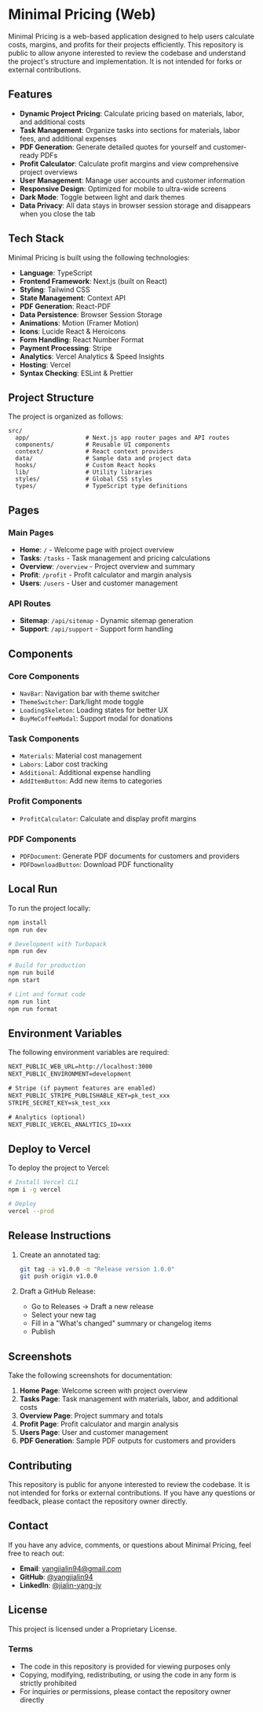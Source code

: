 # Minimal Pricing (Web)

Minimal Pricing is a web-based application designed to help users calculate costs, margins, and profits for their projects efficiently. This repository is public to allow anyone interested to review the codebase and understand the project's structure and implementation. It is not intended for forks or external contributions.

## Features

- **Dynamic Project Pricing**: Calculate pricing based on materials, labor, and additional costs
- **Task Management**: Organize tasks into sections for materials, labor fees, and additional expenses
- **PDF Generation**: Generate detailed quotes for yourself and customer-ready PDFs
- **Profit Calculator**: Calculate profit margins and view comprehensive project overviews
- **User Management**: Manage user accounts and customer information
- **Responsive Design**: Optimized for mobile to ultra-wide screens
- **Dark Mode**: Toggle between light and dark themes
- **Data Privacy**: All data stays in browser session storage and disappears when you close the tab

## Tech Stack

Minimal Pricing is built using the following technologies:

- **Language**: TypeScript
- **Frontend Framework**: Next.js (built on React)
- **Styling**: Tailwind CSS
- **State Management**: Context API
- **PDF Generation**: React-PDF
- **Data Persistence**: Browser Session Storage
- **Animations**: Motion (Framer Motion)
- **Icons**: Lucide React & Heroicons
- **Form Handling**: React Number Format
- **Payment Processing**: Stripe
- **Analytics**: Vercel Analytics & Speed Insights
- **Hosting**: Vercel
- **Syntax Checking**: ESLint & Prettier

## Project Structure

The project is organized as follows:

```plaintext
src/
  app/                # Next.js app router pages and API routes
  components/         # Reusable UI components
  context/            # React context providers
  data/               # Sample data and project data
  hooks/              # Custom React hooks
  lib/                # Utility libraries
  styles/             # Global CSS styles
  types/              # TypeScript type definitions
```

## Pages

### Main Pages

- **Home**: `/` - Welcome page with project overview
- **Tasks**: `/tasks` - Task management and pricing calculations
- **Overview**: `/overview` - Project overview and summary
- **Profit**: `/profit` - Profit calculator and margin analysis
- **Users**: `/users` - User and customer management

### API Routes

- **Sitemap**: `/api/sitemap` - Dynamic sitemap generation
- **Support**: `/api/support` - Support form handling

## Components

### Core Components

- `NavBar`: Navigation bar with theme switcher
- `ThemeSwitcher`: Dark/light mode toggle
- `LoadingSkeleton`: Loading states for better UX
- `BuyMeCoffeeModal`: Support modal for donations

### Task Components

- `Materials`: Material cost management
- `Labors`: Labor cost tracking
- `Additional`: Additional expense handling
- `AddItemButton`: Add new items to categories

### Profit Components

- `ProfitCalculator`: Calculate and display profit margins

### PDF Components

- `PDFDocument`: Generate PDF documents for customers and providers
- `PDFDownloadButton`: Download PDF functionality

## Local Run

To run the project locally:

```bash
npm install
npm run dev

# Development with Turbopack
npm run dev

# Build for production
npm run build
npm start

# Lint and format code
npm run lint
npm run format
```

## Environment Variables

The following environment variables are required:

```txt
NEXT_PUBLIC_WEB_URL=http://localhost:3000
NEXT_PUBLIC_ENVIRONMENT=development

# Stripe (if payment features are enabled)
NEXT_PUBLIC_STRIPE_PUBLISHABLE_KEY=pk_test_xxx
STRIPE_SECRET_KEY=sk_test_xxx

# Analytics (optional)
NEXT_PUBLIC_VERCEL_ANALYTICS_ID=xxx
```

## Deploy to Vercel

To deploy the project to Vercel:

```bash
# Install Vercel CLI
npm i -g vercel

# Deploy
vercel --prod
```

## Release Instructions

1. Create an annotated tag:

   ```bash
   git tag -a v1.0.0 -m "Release version 1.0.0"
   git push origin v1.0.0
   ```

2. Draft a GitHub Release:
   - Go to Releases → Draft a new release
   - Select your new tag
   - Fill in a "What's changed" summary or changelog items
   - Publish

## Screenshots

Take the following screenshots for documentation:

1. **Home Page**: Welcome screen with project overview
2. **Tasks Page**: Task management with materials, labor, and additional costs
3. **Overview Page**: Project summary and totals
4. **Profit Page**: Profit calculator and margin analysis
5. **Users Page**: User and customer management
6. **PDF Generation**: Sample PDF outputs for customers and providers

## Contributing

This repository is public for anyone interested to review the codebase. It is not intended for forks or external contributions. If you have any questions or feedback, please contact the repository owner directly.

## Contact

If you have any advice, comments, or questions about Minimal Pricing, feel free to reach out:

- **Email**: <yangjialin94@gmail.com>
- **GitHub**: [@yangjialin94](https://github.com/yangjialin94)
- **LinkedIn**: [@jialin-yang-jy](https://www.linkedin.com/in/jialin-yang-jy/)

## License

This project is licensed under a Proprietary License.

### Terms

- The code in this repository is provided for viewing purposes only
- Copying, modifying, redistributing, or using the code in any form is strictly prohibited
- For inquiries or permissions, please contact the repository owner directly
